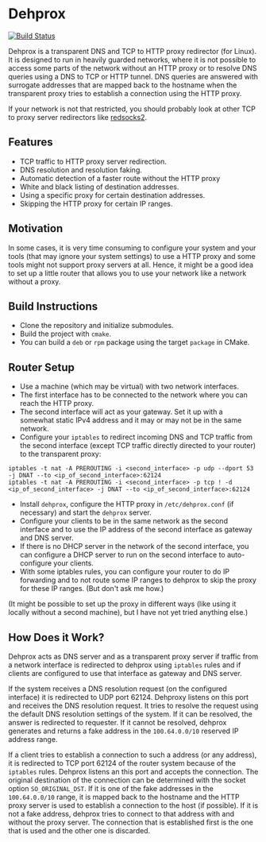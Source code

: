 
# Dehprox

[![Build Status](http://xaws6t1emwa2m5pr.myfritz.net:8080/buildStatus/icon?job=craflin%2Fdehprox%2Fmaster)](http://xaws6t1emwa2m5pr.myfritz.net:8080/job/craflin/job/dehprox/job/master/)

Dehprox is a transparent DNS and TCP to HTTP proxy redirector (for Linux).
It is designed to run in heavily guarded networks, where it is not possible to access some parts of the network without an HTTP proxy or to resolve DNS queries using a DNS to TCP or HTTP tunnel.
DNS queries are answered with surrogate addresses that are mapped back to the hostname when the transparent proxy tries to establish a connection using the HTTP proxy.

If your network is not that restricted, you should probably look at other TCP to proxy server redirectors like [redsocks2](https://github.com/semigodking/redsocks).

## Features

* TCP traffic to HTTP proxy server redirection.
* DNS resolution and resolution faking.
* Automatic detection of a faster route without the HTTP proxy
* White and black listing of destination addresses.
* Using a specific proxy for certain destination addresses.
* Skipping the HTTP proxy for certain IP ranges.

## Motivation

In some cases, it is very time consuming to configure your system and your tools (that may ignore your system settings) to use a HTTP proxy and some tools might not support proxy servers at all.
Hence, it might be a good idea to set up a little router that allows you to use your network like a network without a proxy.

## Build Instructions

* Clone the repository and initialize submodules.
* Build the project with `cmake`.
* You can build a `deb` or `rpm` package using the target `package` in CMake.

## Router Setup

* Use a machine (which may be virtual) with two network interfaces.
* The first interface has to be connected to the network where you can reach the HTTP proxy.
* The second interface will act as your gateway. Set it up with a somewhat static IPv4 address and it may or may not be in the same network.
* Configure your `iptables` to redirect incoming DNS and TCP traffic from the second interface (except TCP traffic directly directed to your router) to the transparent proxy:
```
iptables -t nat -A PREROUTING -i <second_interface> -p udp --dport 53 -j DNAT --to <ip_of_second_interface>:62124
iptables -t nat -A PREROUTING -i <second_interface> -p tcp ! -d <ip_of_second_interface> -j DNAT --to <ip_of_second_interface>:62124
```
* Install `dehprox`, configure the HTTP proxy in `/etc/dehprox.conf` (if necessary) and start the `dehprox` server.
* Configure your clients to be in the same network as the second interface and to use the IP address of the second interface as gateway and DNS server.
* If there is no DHCP server in the network of the second interface, you can configure a DHCP server to run on the second interface to auto-configure your clients.
* With some iptables rules, you can configure your router to do IP forwarding and to not route some IP ranges to dehprox to skip the proxy for these IP ranges. (But don't ask me how.)

(It might be possible to set up the proxy in different ways (like using it locally without a second machine), but I have not yet tried anything else.)

## How Does it Work?

Dehprox acts as DNS server and as a transparent proxy server if traffic from a network interface is redirected to dehprox using `iptables` rules and if clients are configured to use that interface as gateway and DNS server.

If the system receives a DNS resolution request (on the configured interface) it is redirected to UDP port 62124.
Dehproxy listens on this port and receives the DNS resolution request.
It tries to resolve the request using the default DNS resolution settings of the system.
If it can be resolved, the answer is redirected to requester.
If it cannot be resolved, dehprox generates and returns a fake address in the `100.64.0.0/10` reserved IP address range.

If a client tries to establish a connection to such a address (or any address), it is redirected to TCP port 62124 of the router system because of the `iptables` rules.
Dehprox listens an this port and accepts the connection.
The original destination of the connection can be determined with the socket option `SO_ORIGINAL_DST`.
If it is one of the fake addresses in the `100.64.0.0/10` range, it is mapped back to the hostname and the HTTP proxy server is used to establish a connection to the host (if possible).
If it is not a fake address, dehprox tries to connect to that address with and without the proxy server.
The connection that is established first is the one that is used and the other one is discarded.
